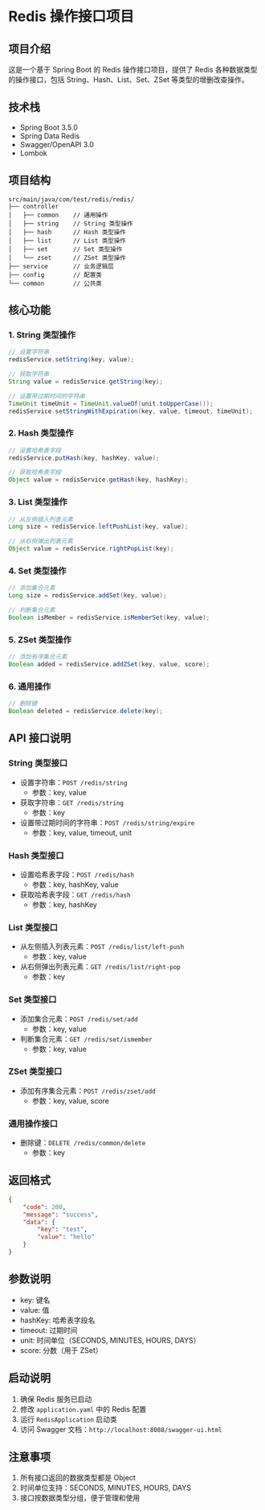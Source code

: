 # Redis 操作接口项目

## 项目介绍
这是一个基于 Spring Boot 的 Redis 操作接口项目，提供了 Redis 各种数据类型的操作接口，包括 String、Hash、List、Set、ZSet 等类型的增删改查操作。

## 技术栈
- Spring Boot 3.5.0
- Spring Data Redis
- Swagger/OpenAPI 3.0
- Lombok

## 项目结构
```
src/main/java/com/test/redis/redis/
├── controller
│   ├── common    // 通用操作
│   ├── string    // String 类型操作
│   ├── hash      // Hash 类型操作
│   ├── list      // List 类型操作
│   ├── set       // Set 类型操作
│   └── zset      // ZSet 类型操作
├── service       // 业务逻辑层
├── config        // 配置类
└── common        // 公共类
```

## 核心功能

### 1. String 类型操作
```java
// 设置字符串
redisService.setString(key, value);

// 获取字符串
String value = redisService.getString(key);

// 设置带过期时间的字符串
TimeUnit timeUnit = TimeUnit.valueOf(unit.toUpperCase());
redisService.setStringWithExpiration(key, value, timeout, timeUnit);
```

### 2. Hash 类型操作
```java
// 设置哈希表字段
redisService.putHash(key, hashKey, value);

// 获取哈希表字段
Object value = redisService.getHash(key, hashKey);
```

### 3. List 类型操作
```java
// 从左侧插入列表元素
Long size = redisService.leftPushList(key, value);

// 从右侧弹出列表元素
Object value = redisService.rightPopList(key);
```

### 4. Set 类型操作
```java
// 添加集合元素
Long size = redisService.addSet(key, value);

// 判断集合元素
Boolean isMember = redisService.isMemberSet(key, value);
```

### 5. ZSet 类型操作
```java
// 添加有序集合元素
Boolean added = redisService.addZSet(key, value, score);
```

### 6. 通用操作
```java
// 删除键
Boolean deleted = redisService.delete(key);
```

## API 接口说明

### String 类型接口
- 设置字符串：`POST /redis/string`
  - 参数：key, value
- 获取字符串：`GET /redis/string`
  - 参数：key
- 设置带过期时间的字符串：`POST /redis/string/expire`
  - 参数：key, value, timeout, unit

### Hash 类型接口
- 设置哈希表字段：`POST /redis/hash`
  - 参数：key, hashKey, value
- 获取哈希表字段：`GET /redis/hash`
  - 参数：key, hashKey

### List 类型接口
- 从左侧插入列表元素：`POST /redis/list/left-push`
  - 参数：key, value
- 从右侧弹出列表元素：`GET /redis/list/right-pop`
  - 参数：key

### Set 类型接口
- 添加集合元素：`POST /redis/set/add`
  - 参数：key, value
- 判断集合元素：`GET /redis/set/ismember`
  - 参数：key, value

### ZSet 类型接口
- 添加有序集合元素：`POST /redis/zset/add`
  - 参数：key, value, score

### 通用操作接口
- 删除键：`DELETE /redis/common/delete`
  - 参数：key

## 返回格式
```json
{
    "code": 200,
    "message": "success",
    "data": {
        "key": "test",
        "value": "hello"
    }
}
```

## 参数说明
- key: 键名
- value: 值
- hashKey: 哈希表字段名
- timeout: 过期时间
- unit: 时间单位（SECONDS, MINUTES, HOURS, DAYS）
- score: 分数（用于 ZSet）

## 启动说明
1. 确保 Redis 服务已启动
2. 修改 `application.yaml` 中的 Redis 配置
3. 运行 `RedisApplication` 启动类
4. 访问 Swagger 文档：`http://localhost:8088/swagger-ui.html`

## 注意事项
1. 所有接口返回的数据类型都是 Object
2. 时间单位支持：SECONDS, MINUTES, HOURS, DAYS
3. 接口按数据类型分组，便于管理和使用 
